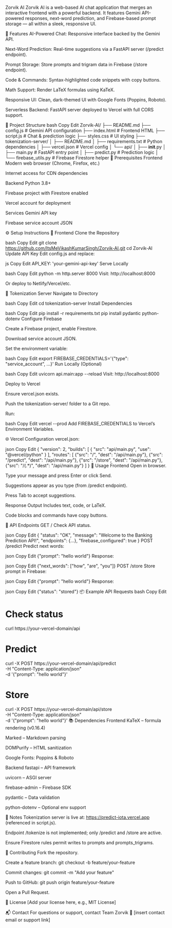 Zorvik AI
Zorvik AI is a web-based AI chat application that merges an interactive frontend with a powerful backend. It features Gemini API-powered responses, next-word prediction, and Firebase-based prompt storage — all within a sleek, responsive UI.

🚀 Features
AI-Powered Chat: Responsive interface backed by the Gemini API.

Next-Word Prediction: Real-time suggestions via a FastAPI server (/predict endpoint).

Prompt Storage: Store prompts and trigram data in Firebase (/store endpoint).

Code & Commands: Syntax-highlighted code snippets with copy buttons.

Math Support: Render LaTeX formulas using KaTeX.

Responsive UI: Clean, dark-themed UI with Google Fonts (Poppins, Roboto).

Serverless Backend: FastAPI server deployed to Vercel with full CORS support.

📁 Project Structure
bash
Copy
Edit
Zorvik-AI/
├── README.md
├── config.js              # Gemini API configuration
├── index.html             # Frontend HTML
├── script.js              # Chat & prediction logic
├── styles.css             # UI styling
├── tokenization-server/
│   ├── README.md
│   ├── requirements.txt   # Python dependencies
│   ├── vercel.json        # Vercel config
│   └── api/
│       ├── __init__.py
│       ├── main.py        # FastAPI entry point
│       ├── predict.py     # Prediction logic
│       └── firebase_utils.py # Firebase Firestore helper
🔧 Prerequisites
Frontend
Modern web browser (Chrome, Firefox, etc.)

Internet access for CDN dependencies

Backend
Python 3.8+

Firebase project with Firestore enabled

Vercel account for deployment

Services
Gemini API key

Firebase service account JSON

⚙️ Setup Instructions
🔹 Frontend
Clone the Repository

bash
Copy
Edit
git clone https://github.com/ItsMeVikashKumarSingh/Zorvik-AI.git
cd Zorvik-AI
Update API Key
Edit config.js and replace:

js
Copy
Edit
API_KEY: 'your-gemini-api-key'
Serve Locally

bash
Copy
Edit
python -m http.server 8000
Visit: http://localhost:8000

Or deploy to Netlify/Vercel/etc.

🔹 Tokenization Server
Navigate to Directory

bash
Copy
Edit
cd tokenization-server
Install Dependencies

bash
Copy
Edit
pip install -r requirements.txt
pip install pydantic python-dotenv
Configure Firebase

Create a Firebase project, enable Firestore.

Download service account JSON.

Set the environment variable:

bash
Copy
Edit
export FIREBASE_CREDENTIALS='{"type": "service_account", ...}'
Run Locally (Optional)

bash
Copy
Edit
uvicorn api.main:app --reload
Visit: http://localhost:8000

Deploy to Vercel

Ensure vercel.json exists.

Push the tokenization-server/ folder to a Git repo.

Run:

bash
Copy
Edit
vercel --prod
Add FIREBASE_CREDENTIALS to Vercel’s Environment Variables.

🌐 Vercel Configuration
vercel.json:

json
Copy
Edit
{
  "version": 2,
  "builds": [
    {
      "src": "api/main.py",
      "use": "@vercel/python"
    }
  ],
  "routes": [
    {"src": "/", "dest": "/api/main.py"},
    {"src": "/predict", "dest": "/api/main.py"},
    {"src": "/store", "dest": "/api/main.py"},
    {"src": "/(.*)", "dest": "/api/main.py"}
  ]
}
💬 Usage
Frontend
Open in browser.

Type your message and press Enter or click Send.

Suggestions appear as you type (from /predict endpoint).

Press Tab to accept suggestions.

Response Output
Includes text, code, or LaTeX.

Code blocks and commands have copy buttons.

🧪 API Endpoints
GET /
Check API status.

json
Copy
Edit
{
  "status": "OK",
  "message": "Welcome to the Banking Prediction API!",
  "endpoints": {...},
  "firebase_configured": true
}
POST /predict
Predict next words:

json
Copy
Edit
{"prompt": "hello world"}
Response:

json
Copy
Edit
{"next_words": ["how", "are", "you"]}
POST /store
Store prompt in Firebase:

json
Copy
Edit
{"prompt": "hello world"}
Response:

json
Copy
Edit
{"status": "stored"}
📦 Example API Requests
bash
Copy
Edit
# Check status
curl https://your-vercel-domain/api

# Predict
curl -X POST https://your-vercel-domain/api/predict \
  -H "Content-Type: application/json" \
  -d '{"prompt": "hello world"}'

# Store
curl -X POST https://your-vercel-domain/api/store \
  -H "Content-Type: application/json" \
  -d '{"prompt": "hello world"}'
📚 Dependencies
Frontend
KaTeX – formula rendering (v0.16.4)

Marked – Markdown parsing

DOMPurify – HTML sanitization

Google Fonts: Poppins & Roboto

Backend
fastapi – API framework

uvicorn – ASGI server

firebase-admin – Firebase SDK

pydantic – Data validation

python-dotenv – Optional env support

📌 Notes
Tokenization server is live at:
https://predict-iota.vercel.app (referenced in script.js).

Endpoint /tokenize is not implemented; only /predict and /store are active.

Ensure Firestore rules permit writes to prompts and prompts_trigrams.

🤝 Contributing
Fork the repository.

Create a feature branch:
git checkout -b feature/your-feature

Commit changes:
git commit -m "Add your feature"

Push to GitHub:
git push origin feature/your-feature

Open a Pull Request.

📄 License
[Add your license here, e.g., MIT License]

📬 Contact
For questions or support, contact Team Zorvik
📧 [insert contact email or support link]

